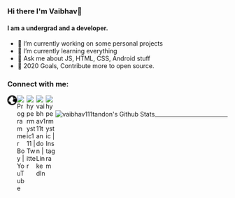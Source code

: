 ### Hi there I'm Vaibhav👋

#### I am a undergrad and a developer.

- 🔭 I’m currently working on some personal projects
- 🌱 I’m currently learning everything
- 💬 Ask me about JS, HTML, CSS, Android stuff
- 🥅 2020 Goals, Contribute more to open source.

### Connect with me:

[<img align="left" alt="vaibhavtandon.co" width="22px" src="https://raw.githubusercontent.com/iconic/open-iconic/master/svg/globe.svg" />][website]
[<img align="left" alt="Programmer Boy | YouTube" width="22px" src="https://cdn.jsdelivr.net/npm/simple-icons@v3/icons/youtube.svg" />][youtube]
[<img align="left" alt="hypermystic111 | Twitter" width="22px" src="https://cdn.jsdelivr.net/npm/simple-icons@v3/icons/twitter.svg" />][twitter]
[<img align="left" alt="vaibhav111tandon | LinkedIn" width="22px" src="https://cdn.jsdelivr.net/npm/simple-icons@v3/icons/linkedin.svg" />][linkedin]
[<img align="left" alt="hypermystic | Instagram" width="22px" src="https://cdn.jsdelivr.net/npm/simple-icons@v3/icons/instagram.svg" />][instagram]

<br/>
<br/>

<img align="left" alt="vaibhav111tandon's Github Stats" src="https://github-readme-stats.vercel.app/api?username=vaibhav111tandon&show_icons=true&theme=radical&count_private=true&include_all_commits=true" />

<!---
<img align="center" src="https://profile-counter.glitch.me/vaibhav111tandon/count.svg" />
-->

---

[website]: https://vaibhavtandon.co/
[twitter]: https://twitter.com/hypermystic111
[youtube]: https://www.youtube.com/channel/UCvuDmtC653DUP7qDAaQ4OgA
[instagram]: https://www.instagram.com/hypermystic/
[linkedin]: https://linkedin.com/in/vaibhav111tandon
